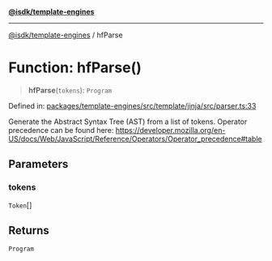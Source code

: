 [**@isdk/template-engines**](../README.md)

***

[@isdk/template-engines](../globals.md) / hfParse

# Function: hfParse()

> **hfParse**(`tokens`): `Program`

Defined in: [packages/template-engines/src/template/jinja/src/parser.ts:33](https://github.com/isdk/template-engines.js/blob/466ebe226b36554b365e0202c4f1d42ff9f95a09/src/template/jinja/src/parser.ts#L33)

Generate the Abstract Syntax Tree (AST) from a list of tokens.
Operator precedence can be found here: https://developer.mozilla.org/en-US/docs/Web/JavaScript/Reference/Operators/Operator_precedence#table

## Parameters

### tokens

`Token`[]

## Returns

`Program`
